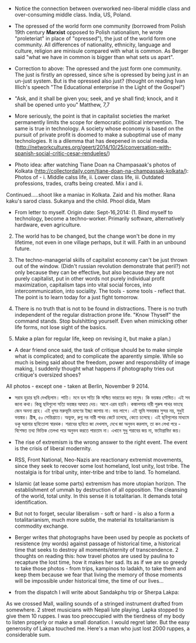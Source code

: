 + Notice the connection between overworked neo-liberal middle class and over-consuming middle class. India, US, Poland.

+ The opressed of the world form one community (borrowed from Polish 19th century **Marxist** opposed to Polish nationalism, he wrote "proleteriat" in place of "opressed"), the just of the world form one community. All differences of nationality, ethnicity, language and culture, religion are minisule compared with what is common. As Berger said "what we have in common is bigger than what sets us apart".

+ Correction to above: The opressed and the just form one community. The just is firstly an opressed, since s/he is opressed by being just in an un-just system. But is the opressed also just? (thought on reading Ivan Illich's speech "The Educational enterprise in the Light of the Gospel")

+ "Ask, and it shall be given you; seek, and ye shall find; knock, and it shall be opened unto you" Matthew, 7,7

+ More seriously, the point is that in capitalist societies the market permanently limits the scope for democratic political intervention. The same is true in technology. A society whose economy is based on the pursuit of private profit is doomed to make a suboptimal use of many technologies. It is a dilemma that has deepened in social media. (http://networkcultures.org/geert/2014/10/25/conversation-with-spanish-social-critic-cesar-rendueles/)

+ Photo idea: after watching Tiane Doan na Champasaak's photos of Kolkata (http://collectordaily.com/tiane-doan-na-champassak-kolkata/): Photos of - i. Middle calss life, ii. Lower class life, iii. Outdated professions, trades, crafts being created. Mix i and ii.

Continued.....shoot like a maniac in Kolkata. Zaid and his mother. Rana kaku's sarod class. Sukanya and the child. Phool dida, Mam

+ From letter to myself. Origin date: Sept-16,2014: (1. Bind myself to technology, become a techno-worker. Primarily software, alternatively hardware, even agriculture.

2. The world has to be changed, but the change won't be done in my lifetime, not even in one village perhaps, but it will. Faith in an unbound future.

3. The techno-managerial skills of capitalist economy can't be just thrown out of the window. (Didn't russian revolution demonstrate that peril?) not only because they can be effective, but also because they are not purely capitalist, put in other words not purely individual profit maximization, capitalism taps into vital social forces, into intercommunication, into sociality. The tools - some tools - reflect that. 
The point is to learn today for a just fight tomorrow.

4. There is no truth that is not to be found in distractions. There is no truth independent of the regular distraction prone life. "Know Thyself" the command stands. Stop bulshitting yourself. Even when mimicking other life forms, not lose sight of the basics.  

5. Make a plan for regular life, keep on revising it, but make a plan.)

+ A dear friend once said, the task of critique should be to make simple what is complicated; and to complicate the aparently simple. 
While so much is being said about the freedom, power and responsbility of image making, I suddenly thought what happens if photography tries out critique's oversized shoes? 

All photos - except one - taken at Berlin, November 9 2014.

+ সরাব হুড়ার ছবি দেখছিলাম। পাতি। মনে হল সত্যি কি সস্মিত ভারতের কত মানুষ। কি ভয়ঙ্কর শোষিত। এই সব জানা কথা। কিন্তু ছবিগুলো সত্যি ভয়ঙ্কর আঘাত দেয়। আগে এরম হয়নি। কঙ্কালসার নারী পুরুষ পাথর ভাংছে জেন অনন্য গ্রহে। এই ধূসর মরুভূমি ভ্রমণের ইচ্ছা জাগায় না। ভয় লাগে। এই ভূমি সভয়ঙ্কর সুন্দর নয়, সুধুই ভয়ঙ্কর। গ্রীষ্ম, ৫০ সেন্তিগ্রাতে। অভুক্ত, রুগ্ন নর নারী পাথর কেটে চলেছে, কেতে চলেছে। এই ছবিগুলোর মাধ্যমে ডকু ঘরানার ছবিতোলা স্বারথক। শরাবের ছবিতে জা দেখলাম, দেখে জা অনুভব করলাম, তা কন লেখা পরে - বিশেষত তথ্য ভিত্তিক তেলখা পরে অনুভব করতে পারতাম না। এখানে সুধু শরাবের জয় না, ফটোগ্রাফিr জয়। 

+ The rise of extremism is the wrong answer to the right event. The event is the crisis of liberal modernity. 

+ RSS, Front National, Neo-Nazis are reactionary extremist movements, since they seek to recover some lost homeland, lost unity, lost tribe. The nostalgia is for tribal unity, inter-tribe and tribe to land. To homeland.

+ Islamic (at lease some parts) extremism has more utopian horizon. The establishment of ummah by destruction of all opposition. The cleansing of the world, total unity. In this sense it is totalitarian. It demands total identification.

+ But not to forget, secular liberalism - soft or hard - is also a form a totalitarianism, much more subtle, the material its totalitarianism is commodity exchange. 

+ Berger writes that photographs have been used by people as pockets of resistence (my words) against passage of historical time, a historical time that seeks to destroy all moments/eternity of transcendence. 
2 thoughts on reading this: how travel photos are used by paulina to recapture the lost time, how it makes her sad.
Its as if we are so greedy to take those photos - from trips, kampinos to ladakh, to take them and keep them because we fear that living the memory of those moments will be impossible under historical time, the time of our lives...

+ from the dispatch I will write about Sandakphu trip or Sherpa Lakpa:

As we crossed Mall, wailing sounds of a stringed instrument drafted from somewhere. 2 street musicians with Nepali lute playing. Lapka stopped to give them 10 ruppes. I was too preoccupied with the tierdness of my body to listen properly or make a small donation. I would regret later. But the easy generosity of Lakpa touched me. Here's a man who just lost 2000 ruppes, a considerable sum.




 
